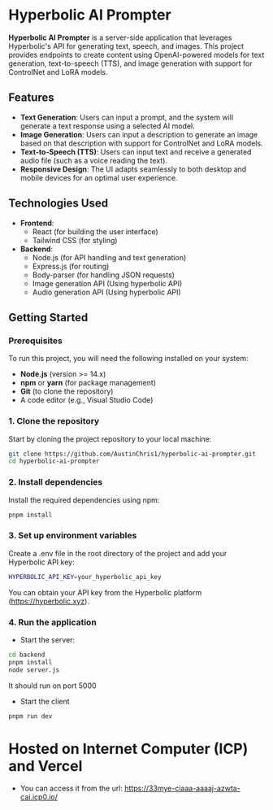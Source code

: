 # Hyperbolic AI Prompter

**Hyperbolic AI Prompter** is a server-side application that leverages Hyperbolic's API for generating text, speech, and images. This project provides endpoints to create content using OpenAI-powered models for text generation, text-to-speech (TTS), and image generation with support for ControlNet and LoRA models.

## Features

- **Text Generation**: Users can input a prompt, and the system will generate a text response using a selected AI model.
- **Image Generation**: Users can input a description to generate an image based on that description with support for ControlNet and LoRA models.
- **Text-to-Speech (TTS)**: Users can input text and receive a generated audio file (such as a voice reading the text).
- **Responsive Design**: The UI adapts seamlessly to both desktop and mobile devices for an optimal user experience.

## Technologies Used

- **Frontend**:
  - React (for building the user interface)
  - Tailwind CSS (for styling)
- **Backend**:
  - Node.js (for API handling and text generation)
  - Express.js (for routing)
  - Body-parser (for handling JSON requests)
  - Image generation API (Using hyperbolic API)
  - Audio generation API (Using hyperbolic API)

## Getting Started

### Prerequisites

To run this project, you will need the following installed on your system:

- **Node.js** (version >= 14.x)
- **npm** or **yarn** (for package management)
- **Git** (to clone the repository)
- A code editor (e.g., Visual Studio Code)

### 1. Clone the repository

Start by cloning the project repository to your local machine:

```bash
git clone https://github.com/AustinChris1/hyperbolic-ai-prompter.git
cd hyperbolic-ai-prompter
```
### 2. Install dependencies
Install the required dependencies using npm:

```bash
pnpm install
```

### 3. Set up environment variables
Create a .env file in the root directory of the project and add your Hyperbolic API key:

```bash
HYPERBOLIC_API_KEY=your_hyperbolic_api_key
```
You can obtain your API key from the Hyperbolic platform (https://hyperbolic.xyz).

### 4. Run the application
 - Start the server:

```bash
cd backend
pnpm install
node server.js
```
It should run on port 5000

 - Start the client
 ```bash
 pnpm run dev
 ```

# Hosted on Internet Computer (ICP) and Vercel
- You can access it from the url: https://33mye-ciaaa-aaaaj-azwta-cai.icp0.io/
